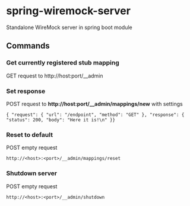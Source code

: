# spring-wiremock-server
Standalone WireMock server in spring boot module

## Commands

### Get currently registered stub mapping
GET request to http://host:port/__admin

### Set response
POST request to **http://host:port/__admin/mappings/new** with settings
```
{ "request": { "url": "/endpoint", "method": "GET" }, "response": { "status": 200, "body": "Here it is!\n" }}
```

### Reset to default
POST empty request
```
http://<host>:<port>/__admin/mappings/reset
```

### Shutdown server
POST empty request
```
http://<host>:<port>/__admin/shutdown
```
